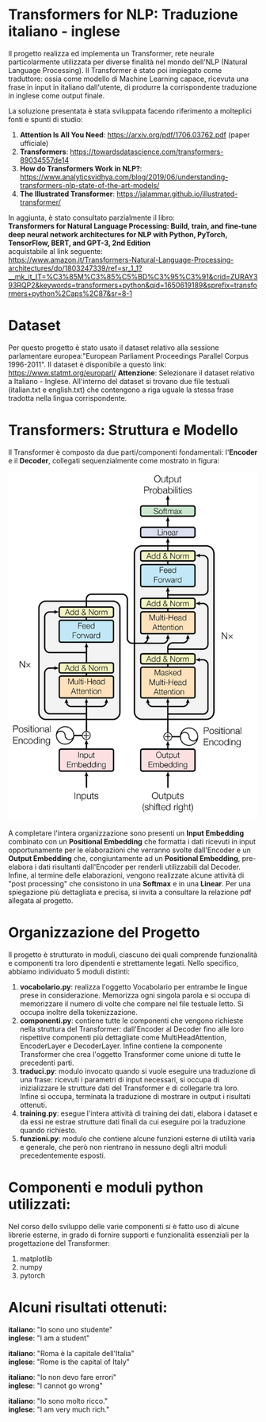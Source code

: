 # Transformers for NLP: Traduzione italiano - inglese
Il progetto realizza ed implementa un Transformer, rete neurale particolarmente utilizzata per diverse finalità nel mondo dell'NLP (Natural Language Processing).
Il Transformer è stato poi impiegato come traduttore: ossia come modello di Machine Learning capace, ricevuta una frase in input in italiano dall'utente, di produrre la corrispondente traduzione in inglese come output finale.


La soluzione presentata è stata sviluppata facendo riferimento a molteplici fonti e spunti di studio: 
1) **Attention Is All You Need**: https://arxiv.org/pdf/1706.03762.pdf (paper ufficiale)
2) **Transformers**: https://towardsdatascience.com/transformers-89034557de14
3) **How do Transformers Work in NLP?**:
   https://www.analyticsvidhya.com/blog/2019/06/understanding-transformers-nlp-state-of-the-art-models/
4) **The Illustrated Transformer**: https://jalammar.github.io/illustrated-transformer/

In aggiunta, è stato consultato parzialmente il libro:  
**Transformers for Natural Language Processing: Build, train, and fine-tune deep neural network architectures for NLP with Python, PyTorch, TensorFlow, BERT, and GPT-3, 2nd Edition**  
acquistabile al link seguente:  
https://www.amazon.it/Transformers-Natural-Language-Processing-architectures/dp/1803247339/ref=sr_1_1?__mk_it_IT=%C3%85M%C3%85%C5%BD%C3%95%C3%91&crid=ZURAY393RQP2&keywords=transformers+python&qid=1650619189&sprefix=transformers+python%2Caps%2C87&sr=8-1

# Dataset
Per questo progetto è stato usato il dataset relativo alla sessione parlamentare europea:"European Parliament Proceedings Parallel Corpus 1996-2011".
Il dataset è disponibile a questo link: https://www.statmt.org/europarl/
**Attenzione**: Selezionare il dataset relativo a Italiano - Inglese.
All'interno del dataset si trovano due file testuali (italian.txt e english.txt) che contengono a riga uguale la stessa frase tradotta nella lingua corrispondente.

# Transformers: Struttura e Modello
Il Transformer è composto da due parti/componenti fondamentali: l'**Encoder** e il **Decoder**, collegati sequenzialmente come mostrato in figura:

![](immagini/Struttura.png)

A completare l'intera organizzazione sono presenti un **Input Embedding** combinato con un **Positional Embedding** che formatta i dati ricevuti in input opportunamente per le elaborazioni che verranno svolte dall'Encoder e un **Output Embedding** che, congiuntamente ad un **Positional Embedding**, pre- elabora i dati risultanti dall'Encoder per renderli utilizzabili dal Decoder. 
Infine, al termine delle elaborazioni, vengono realizzate alcune attività di "post processing" che consistono in una **Softmax** e in una **Linear**.
Per una spiegazione più dettagliata e precisa, si invita a consultare la relazione pdf allegata al progetto.

# Organizzazione del Progetto

Il progetto è strutturato in moduli, ciascuno dei quali comprende funzionalità e componenti tra loro dipendenti e strettamente legati.
Nello specifico, abbiamo individuato 5 moduli distinti:
1) **vocabolario.py**: realizza l'oggetto Vocabolario per entrambe le lingue prese in considerazione. Memorizza ogni singola parola e si occupa di memorizzare il numero di volte che compare nel file testuale letto. Si occupa inoltre della tokenizzazione.
2) **componenti.py**: contiene tutte le componenti che vengono richieste nella struttura del Transformer: dall'Encoder al Decoder fino alle loro rispettive componenti più dettagliate come MultiHeadAttention, EncoderLayer e DecoderLayer. Infine contiene la componente Transformer che crea l'oggetto Transformer come unione di tutte le precedenti parti.
3) **traduci.py**: modulo invocato quando si vuole eseguire una traduzione di una frase: ricevuti i parametri di input necessari, si occupa di inizializzare le strutture dati del Transformer e di collegarle tra loro. Infine si occupa, terminata la traduzione di mostrare in output i risultati ottenuti.
4) **training.py**: esegue l'intera attività di training dei dati, elabora i dataset e da essi ne estrae strutture dati finali da cui eseguire poi la traduzione quando richiesto.
5) **funzioni.py**: modulo che contiene alcune funzioni esterne di utilità varia e generale, che però non rientrano in nessuno degli altri moduli precedentemente esposti.

# Componenti e moduli python utilizzati:

Nel corso dello sviluppo delle varie componenti si è fatto uso di alcune librerie esterne, in grado di fornire supporti e funzionalità essenziali per la progettazione del Transformer:

1) matplotlib
2) numpy
3) pytorch

# Alcuni risultati ottenuti: 

**italiano**: "Io sono uno studente"  
**inglese**: "I am a student"  

**italiano**: "Roma è la capitale dell'Italia"  
**inglese**: "Rome is the capital of Italy"

**italiano**: "Io non devo fare errori"  
**inglese**: "I cannot go wrong"  

**italiano**: "Io sono molto ricco."  
**inglese**: "I am very much rich."